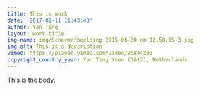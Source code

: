 ```yaml
---
title: This is work
date: '2017-01-11 11:43:43'
author: Yan Ting
layout: work-title
img-name: img/Schermafbeelding 2015-06-30 om 12.58.15-3.jpg
img-alt: This is a description
vimeo: https://player.vimeo.com/video/95844303
copyright_country_year: Yan Ting Yuen (2017), Netherlands
---
```

This is the body.